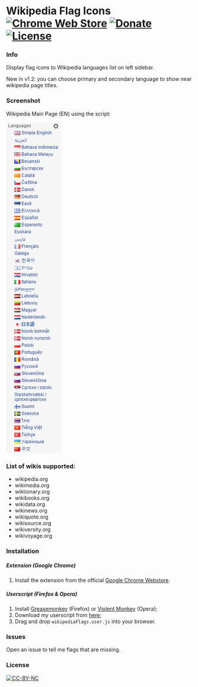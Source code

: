 # Wikipedia Flag Icons [![Chrome Web Store](https://img.shields.io/chrome-web-store/v/hcpffdppeejlgoaagghjfnecaofbghgp.svg)](https://chrome.google.com/webstore/detail/wikipedia-flag-icons/hcpffdppeejlgoaagghjfnecaofbghgp) [![Donate](https://img.shields.io/badge/paypal-donate-179BD7.svg)](https://www.paypal.me/dviolante) [![License](https://img.shields.io/badge/license-CC--BY--NC-brightgreen.svg)](https://en.wikipedia.org/wiki/Creative_Commons_license)

### Info
Display flag icons to Wikipedia languages list on left sidebar.

New in v1.2: you can choose primary and secondary language to show near wikipedia page titles.

### Screenshot
Wikipedia Main Page (EN) using the script:

[![Screenshot](screenshot.png)](#)

### List of wikis supported:
* wikipedia.org
* wikimedia.org
* wiktionary.org
* wikibooks.org
* wikidata.org
* wikinews.org
* wikiquote.org
* wikisource.org
* wikiversity.org
* wikivoyage.org

### Installation
##### Extension (Google Chrome)
1. Install the extension from the official [Google Chrome Webstore](https://chrome.google.com/webstore/detail/wikipedia-flag-icons/hcpffdppeejlgoaagghjfnecaofbghgp).

##### Userscript (Firefox & Opera)
1. Install [Greasemonkey](https://addons.mozilla.org/it/firefox/addon/greasemonkey/) (Firefox) or [Violent Monkey](https://addons.opera.com/en/extensions/details/violent-monkey/) (Opera);
2. Download my userscript from [here](https://github.com/DavideViolante/Wikipedia-Flag-Icons/raw/master/Userscript/wikipediaFlagIcons.user.js);
3. Drag and drop `wikipediaFlags.user.js` into your browser.
 
### Issues
Open an issue to tell me flags that are missing.

### License
[![CC-BY-NC](http://i.creativecommons.org/l/by-nc/3.0/88x31.png)](https://en.wikipedia.org/wiki/Creative_Commons_license)
